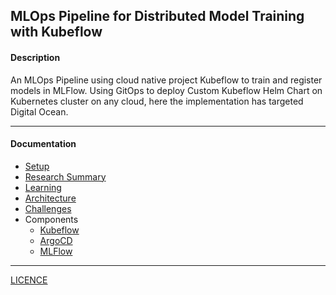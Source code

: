 MLOps Pipeline for Distributed Model Training with Kubeflow
---

#### Description

An MLOps Pipeline using cloud native project Kubeflow to train and register models in MLFlow. Using GitOps to deploy Custom Kubeflow Helm Chart on Kubernetes cluster on any cloud, here the implementation has targeted Digital Ocean.

---

#### Documentation

- [Setup](./docs/SETUP.md)
- [Research Summary](./docs/RESEARCH_SUMMARY.md)
- [Learning](./docs/LEARNINGS.md)
- [Architecture](./docs/ARCH.md)
- [Challenges](./docs/CHALLENGES.md)
- Components
  - [Kubeflow](./docs/KUEBFLOW.md)
  - [ArgoCD](./docs/ARGO.md)
  - [MLFlow](./apps/registry/mlflow/README.md)

--- 

[LICENCE](./LICENCE.md)
